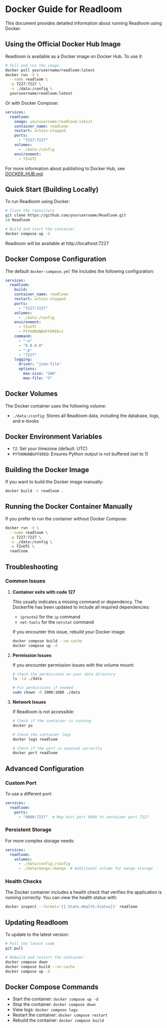 # Docker Guide for Readloom

This document provides detailed information about running Readloom using Docker.

## Using the Official Docker Hub Image

Readloom is available as a Docker image on Docker Hub. To use it:

```bash
# Pull and run the image
docker pull yourusername/readloom:latest
docker run -d \
  --name readloom \
  -p 7227:7227 \
  -v ./data:/config \
  yourusername/readloom:latest
```

Or with Docker Compose:

```yaml
services:
  readloom:
    image: yourusername/readloom:latest
    container_name: readloom
    restart: unless-stopped
    ports:
      - "7227:7227"
    volumes:
      - ./data:/config
    environment:
      - TZ=UTC
```

For more information about publishing to Docker Hub, see [DOCKER_HUB.md](DOCKER_HUB.md).

## Quick Start (Building Locally)

To run Readloom using Docker:

```bash
# Clone the repository
git clone https://github.com/yourusername/Readloom.git
cd Readloom

# Build and start the container
docker compose up -d
```

Readloom will be available at http://localhost:7227

## Docker Compose Configuration

The default `docker-compose.yml` file includes the following configuration:

```yaml
services:
  readloom:
    build: .
    container_name: readloom
    restart: unless-stopped
    ports:
      - "7227:7227"
    volumes:
      - ./data:/config
    environment:
      - TZ=UTC
      - PYTHONUNBUFFERED=1
    command:
      - "-o"
      - "0.0.0.0"
      - "-p"
      - "7227"
    logging:
      driver: "json-file"
      options:
        max-size: "10m"
        max-file: "3"
```

## Docker Volumes

The Docker container uses the following volume:

- `./data:/config`: Stores all Readloom data, including the database, logs, and e-books

## Docker Environment Variables

- `TZ`: Set your timezone (default: UTC)
- `PYTHONUNBUFFERED`: Ensures Python output is not buffered (set to 1)

## Building the Docker Image

If you want to build the Docker image manually:

```bash
docker build -t readloom .
```

## Running the Docker Container Manually

If you prefer to run the container without Docker Compose:

```bash
docker run -d \
  --name readloom \
  -p 7227:7227 \
  -v ./data:/config \
  -e TZ=UTC \
  readloom
```

## Troubleshooting

### Common Issues

1. **Container exits with code 127**

   This usually indicates a missing command or dependency. The Dockerfile has been updated to include all required dependencies:
   - `iproute2` for the `ip` command
   - `net-tools` for the `netstat` command

   If you encounter this issue, rebuild your Docker image:
   ```bash
   docker compose build --no-cache
   docker compose up -d
   ```

2. **Permission Issues**

   If you encounter permission issues with the volume mount:
   ```bash
   # Check the permissions on your data directory
   ls -la ./data
   
   # Fix permissions if needed
   sudo chown -R 1000:1000 ./data
   ```

3. **Network Issues**

   If Readloom is not accessible:
   ```bash
   # Check if the container is running
   docker ps
   
   # Check the container logs
   docker logs readloom
   
   # Check if the port is exposed correctly
   docker port readloom
   ```

## Advanced Configuration

### Custom Port

To use a different port:

```yaml
services:
  readloom:
    ports:
      - "8080:7227"  # Map host port 8080 to container port 7227
```

### Persistent Storage

For more complex storage needs:

```yaml
services:
  readloom:
    volumes:
      - ./data/config:/config
      - ./data/manga:/manga  # Additional volume for manga storage
```

### Health Checks

The Docker container includes a health check that verifies the application is running correctly. You can view the health status with:

```bash
docker inspect --format='{{.State.Health.Status}}' readloom
```

## Updating Readloom

To update to the latest version:

```bash
# Pull the latest code
git pull

# Rebuild and restart the container
docker compose down
docker compose build --no-cache
docker compose up -d
```

## Docker Compose Commands

- Start the container: `docker compose up -d`
- Stop the container: `docker compose down`
- View logs: `docker compose logs`
- Restart the container: `docker compose restart`
- Rebuild the container: `docker compose build`
